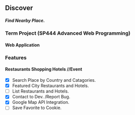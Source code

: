 ## Discover
##### Find Nearby Place.
### Term Project (SP444 Advanced Web Programming) 
#### Web Application
### Features
#### Restaurants Shopping Hotels //Event
- [x] Search Place by Country and Catagories.
- [x] Featured City Restaurants and Hotels.
- [ ] List Restaurants and Hotels.
- [x] Contact to Dev. /Report Bug.
- [x] Google Map API Integration.
- [ ] Save Favorite to Cookie.